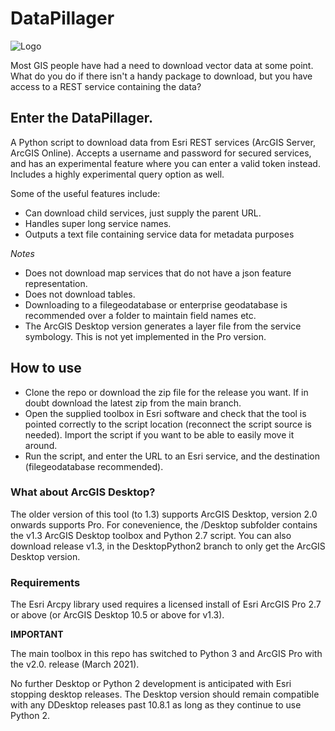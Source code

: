 # DataPillager
![Logo](DataPillagerIcon.png)

Most GIS people have had a need to download vector data at some point. What do you do if there isn't a handy package to download, but you have access to a REST service containing the data?

## Enter the DataPillager. ##
A Python script to download data from Esri REST services (ArcGIS Server, ArcGIS Online).
Accepts a username and password for secured services, and has an experimental feature where you can enter a valid token instead. Includes a highly experimental query option as well. 

Some of the useful features include:  
* Can download child services, just supply the parent URL.  
* Handles super long service names.  
* Outputs a text file containing service data for metadata purposes  

*Notes*
* Does not download map services that do not have a json feature representation.  
* Does not download tables.  
* Downloading to a filegeodatabase or enterprise geodatabase is recommended over a folder to maintain field names etc.  
* The ArcGIS Desktop version generates a layer file from the service symbology. This is not yet implemented in the Pro version.  

## How to use  ##
* Clone the repo or download the zip file for the release you want. If in doubt download the latest zip from the main branch.   
* Open the supplied toolbox in Esri software and check that the tool is pointed correctly to the script location (reconnect the script source is needed). Import the script if you want to be able to easily move it around. 
*  Run the script, and enter the URL to an Esri service, and the destination (filegeodatabase recommended).

### What about ArcGIS Desktop? ###
The older version of this tool (to 1.3) supports ArcGIS Desktop, version 2.0 onwards supports Pro. For conevenience, the /Desktop subfolder contains the v1.3 ArcGIS Desktop toolbox and Python 2.7 script. You can also download release v1.3, in the DesktopPython2 branch to only get the ArcGIS Desktop version.  

### Requirements ###
The Esri Arcpy library used requires a licensed install of Esri ArcGIS Pro 2.7 or above (or ArcGIS Desktop 10.5 or above for v1.3).

**IMPORTANT**

The main toolbox in this repo has switched to Python 3 and ArcGIS Pro with the v2.0. release (March 2021).

No further Desktop or Python 2 development is anticipated with Esri stopping desktop releases. The Desktop version should remain compatible with any DDesktop releases past 10.8.1 as long as they continue to use Python 2. 


